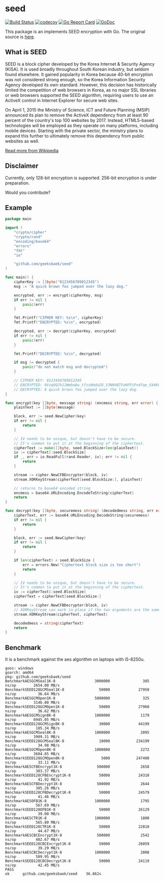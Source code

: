 # seed

[![Build Status](https://travis-ci.org/geeksbaek/seed.svg?branch=master)](https://travis-ci.org/geeksbaek/seed)
[![codecov](https://codecov.io/gh/geeksbaek/seed/branch/master/graph/badge.svg)](https://codecov.io/gh/geeksbaek/seed)
[![Go Report Card](https://goreportcard.com/badge/github.com/geeksbaek/seed)](https://goreportcard.com/report/github.com/geeksbaek/seed)
[![GoDoc](https://godoc.org/github.com/geeksbaek/seed?status.svg)](https://godoc.org/github.com/geeksbaek/seed)

This package is an implements SEED encryption with Go. The original source is [here](https://seed.kisa.or.kr/iwt/ko/bbs/EgovReferenceDetail.do?bbsId=BBSMSTR_000000000002&nttId=34).

## What is SEED

SEED is a block cipher developed by the Korea Internet & Security Agency (KISA). It is used broadly throughout South Korean industry, but seldom found elsewhere. It gained popularity in Korea because 40-bit encryption was not considered strong enough, so the Korea Information Security Agency developed its own standard. However, this decision has historically limited the competition of web browsers in Korea, as no major SSL libraries or web browsers supported the SEED algorithm, requiring users to use an ActiveX control in Internet Explorer for secure web sites.

On April 1, 2015 the Ministry of Science, ICT and Future Planning (MSIP) announced its plan to remove the ActiveX dependency from at least 90 percent of the country's top 100 websites by 2017. Instead, HTML5-based technologies will be employed as they operate on many platforms, including mobile devices. Starting with the private sector, the ministry plans to expand this further to ultimately remove this dependency from public websites as well.

[Read more from Wikipedia](https://en.wikipedia.org/wiki/SEED)

## Disclaimer

Currently, only 128-bit encryption is supported. 256-bit encryption is under preparation.

Would you contribute?

## Example

```go
package main

import (
    "crypto/cipher"
    "crypto/rand"
    "encoding/base64"
    "errors"
    "fmt"
    "io"

    "github.com/geeksbaek/seed"
)

func main() {
    cipherKey := []byte("0123456789012345")
    msg := "A quick brown fox jumped over the lazy dog."

    encrypted, err := encrypt(cipherKey, msg)
    if err != nil {
        panic(err)
    }

    fmt.Printf("CIPHER KEY: %s\n", cipherKey)
    fmt.Printf("ENCRYPTED: %s\n", encrypted)

    decrypted, err := decrypt(cipherKey, encrypted)
    if err != nil {
        panic(err)
    }

    fmt.Printf("DECRYPTED: %s\n", decrypted)

    if msg != decrypted {
        panic("do not match msg and decrypted")
    }

    // CIPHER KEY: 0123456789012345
    // ENCRYPTED: 9VzqUQJh1JWmboAw_tfzzbHdaI8_53NHhBTFoNFPiPn4fqe_G44K0xQpYRyqRWAIp9ao-6OnTkJCh08=
    // DECRYPTED: A quick brown fox jumped over the lazy dog.
}

func encrypt(key []byte, message string) (encmess string, err error) {
    plainText := []byte(message)

    block, err := seed.NewCipher(key)
    if err != nil {
        return
    }

    // IV needs to be unique, but doesn't have to be secure.
    // It's common to put it at the beginning of the ciphertext.
    cipherText := make([]byte, seed.BlockSize+len(plainText))
    iv := cipherText[:seed.BlockSize]
    if _, err = io.ReadFull(rand.Reader, iv); err != nil {
        return
    }

    stream := cipher.NewCFBEncrypter(block, iv)
    stream.XORKeyStream(cipherText[seed.BlockSize:], plainText)

    // returns to base64 encoded string
    encmess = base64.URLEncoding.EncodeToString(cipherText)
    return
}

func decrypt(key []byte, securemess string) (decodedmess string, err error) {
    cipherText, err := base64.URLEncoding.DecodeString(securemess)
    if err != nil {
        return
    }

    block, err := seed.NewCipher(key)
    if err != nil {
        return
    }

    if len(cipherText) < seed.BlockSize {
        err = errors.New("Ciphertext block size is too short")
        return
    }

    // IV needs to be unique, but doesn't have to be secure.
    // It's common to put it at the beginning of the ciphertext.
    iv := cipherText[:seed.BlockSize]
    cipherText = cipherText[seed.BlockSize:]

    stream := cipher.NewCFBDecrypter(block, iv)
    // XORKeyStream can work in-place if the two arguments are the same.
    stream.XORKeyStream(cipherText, cipherText)

    decodedmess = string(cipherText)
    return
}
```

## Benchmark

It is a benchmark against the aes algorithm on laptops with i5-8250u.

```text
goos: windows
goarch: amd64
pkg: github.com/geeksbaek/seed
BenchmarkAESGCMSeal1K-8                  3000000               385 ns/op        2654.00 MB/s
BenchmarkSEED128GCMSeal1K-8                50000             27950 ns/op          36.64 MB/s
BenchmarkAESGCMOpen1K-8                  5000000               325 ns/op        3146.80 MB/s
BenchmarkSEED128GCMOpen1K-8                50000             27960 ns/op          36.62 MB/s
BenchmarkAESGCMSign8K-8                  1000000              1179 ns/op        6945.05 MB/s
BenchmarkSEED128GCMSign8K-8                30000             44199 ns/op         185.34 MB/s
BenchmarkAESGCMSeal8K-8                  1000000              2095 ns/op        3909.31 MB/s
BenchmarkSEED128GCMSeal8K-8                10000            234199 ns/op          34.98 MB/s
BenchmarkAESGCMOpen8K-8                  1000000              2272 ns/op        3604.85 MB/s
BenchmarkSEED128GCMOpen8K-8                 5000            247400 ns/op          33.11 MB/s
BenchmarkAESCFBEncrypt1K-8                500000              2658 ns/op         383.37 MB/s
BenchmarkSEED128CFBEncrypt1K-8             50000             24310 ns/op          41.92 MB/s
BenchmarkAESCFBDecrypt1K-8                500000              2644 ns/op         385.26 MB/s
BenchmarkSEED128CFBDecrypt1K-8             50000             24579 ns/op          41.46 MB/s
BenchmarkAESOFB1K-8                      1000000              1795 ns/op         567.69 MB/s
BenchmarkSEED128OFB1K-8                    50000             26129 ns/op          39.00 MB/s
BenchmarkAESCTR1K-8                      1000000              1800 ns/op         565.80 MB/s
BenchmarkSEED128CTR1K-8                    50000             22810 ns/op          44.67 MB/s
BenchmarkAESCBCEncrypt1K-8                500000              2542 ns/op         402.67 MB/s
BenchmarkSEED128CBCEncrypt1K-8             50000             26059 ns/op          39.29 MB/s
BenchmarkAESCBCDecrypt1K-8               1000000              2008 ns/op         509.95 MB/s
BenchmarkSEED128CBCDecrypt1K-8             50000             24119 ns/op          42.45 MB/s
PASS
ok      github.com/geeksbaek/seed    36.862s
```
